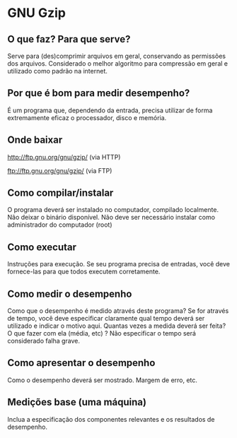 # GNU Gzip
## O que faz? Para que serve?
Serve para (des)comprimir arquivos em geral, conservando as permissões dos arquivos. Considerado o melhor algoritmo para compressão em geral e utilizado como padrão na internet.
## Por que é bom para medir desempenho?
É um programa que, dependendo da entrada, precisa utilizar de forma extremamente eficaz o processador, disco e memória.
## Onde baixar
 http://ftp.gnu.org/gnu/gzip/ (via HTTP)

 ftp://ftp.gnu.org/gnu/gzip/ (via FTP)

## Como compilar/instalar
O programa deverá ser instalado no computador, compilado localmente. Não deixar o binário disponível. Não deve ser necessário instalar como administrador do computador (root)
## Como executar
Instruções para execução. Se seu programa precisa de entradas, você deve fornece-las para que todos executem corretamente.
## Como medir o desempenho
Como que o desempenho é medido através deste programa? Se for através de tempo, você deve especificar claramente qual tempo deverá ser utilizado e indicar o motivo aqui. Quantas vezes a medida deverá ser feita? O que fazer com ela (média, etc) ? Não especificar o tempo será considerado falha grave.
## Como apresentar o desempenho
Como o desempenho deverá ser mostrado. Margem de erro, etc.
## Medições base (uma máquina)
Inclua a especificação dos componentes relevantes e os resultados de desempenho.

